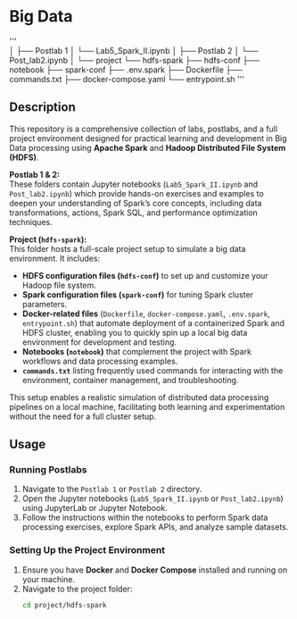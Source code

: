 # Big Data
'''  
│
├── Postlab 1
│ └── Lab5_Spark_II.ipynb
│
├── Postlab 2
│ └── Post_lab2.ipynb
│
└── project
└── hdfs-spark
├── hdfs-conf
├── notebook
├── spark-conf
├── .env.spark
├── Dockerfile
├── commands.txt
├── docker-compose.yaml
└── entrypoint.sh
'''  

## Description
This repository is a comprehensive collection of labs, postlabs, and a full project environment designed for practical learning and development in Big Data processing using **Apache Spark** and **Hadoop Distributed File System (HDFS)**.

**Postlab 1 & 2:**  
  These folders contain Jupyter notebooks (`Lab5_Spark_II.ipynb` and `Post_lab2.ipynb`) which provide hands-on exercises and examples to deepen your understanding of Spark’s core concepts, including data transformations, actions, Spark SQL, and performance optimization techniques.

**Project (`hdfs-spark`):**  
  This folder hosts a full-scale project setup to simulate a big data environment. It includes:
  - **HDFS configuration files (`hdfs-conf`)** to set up and customize your Hadoop file system.
  - **Spark configuration files (`spark-conf`)** for tuning Spark cluster parameters.
  - **Docker-related files** (`Dockerfile`, `docker-compose.yaml`, `.env.spark`, `entrypoint.sh`) that automate deployment of a containerized Spark and HDFS cluster, enabling you to quickly spin up a local big data environment for development and testing.
  - **Notebooks (`notebook`)** that complement the project with Spark workflows and data processing examples.
  - **`commands.txt`** listing frequently used commands for interacting with the environment, container management, and troubleshooting.

This setup enables a realistic simulation of distributed data processing pipelines on a local machine, facilitating both learning and experimentation without the need for a full cluster setup.

## Usage

### Running Postlabs

1. Navigate to the `Postlab 1` or `Postlab 2` directory.
2. Open the Jupyter notebooks (`Lab5_Spark_II.ipynb` or `Post_lab2.ipynb`) using JupyterLab or Jupyter Notebook.
3. Follow the instructions within the notebooks to perform Spark data processing exercises, explore Spark APIs, and analyze sample datasets.

### Setting Up the Project Environment

1. Ensure you have **Docker** and **Docker Compose** installed and running on your machine.
2. Navigate to the project folder:
   ```bash
   cd project/hdfs-spark


